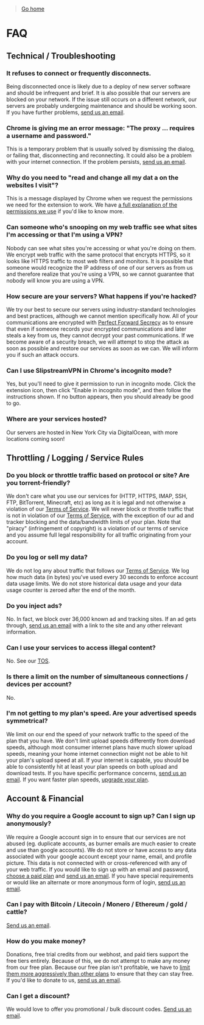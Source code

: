 > [Go home](/)

# FAQ
## Technical / Troubleshooting
### It refuses to connect or frequently disconnects.
Being disconnected once is likely due to a deploy of new server software and should be infrequent and brief. It is also possible that our servers are blocked on your network. If the issue still occurs on a different network, our servers are probably undergoing maintenance and should be working soon. If you have further problems, [send us an email](contact-us).

### Chrome is giving me an error message: "The proxy ... requires a username and password."
This is a temporary problem that is usually solved by dismissing the dialog, or failing that, disconnecting and reconnecting. It could also be a problem with your internet connection. If the problem persists, [send us an email](contact-us).

### Why do you need to "read and change all my dat a on the websites I visit"?
This is a message displayed by Chrome when we request the permissions we need for the extension to work. We have [a full explanation of the permissions we use](permissions) if you'd like to know more.

### Can someone who's snooping on my web traffic see what sites I'm accessing or that I'm using a VPN?
Nobody can see what sites you're accessing or what you're doing on them. We encrypt web traffic with the same protocol that encrypts HTTPS, so it looks like HTTPS traffic to most web filters and monitors. It is possible that someone would recognize the IP address of one of our servers as from us and therefore realize that you're using a VPN, so we cannot guarantee that nobody will know you are using a VPN.

### How secure are your servers? What happens if you're hacked?
We try our best to secure our servers using industry-standard technologies and best practices, although we cannot mention specifically how. All of your communications are encrypted with [Perfect Forward Secrecy](https://en.wikipedia.org/wiki/Forward_secrecy) as to ensure that even if someone records your encrypted communications and later steals a key from us, they cannot decrypt your past communications. If we become aware of a security breach, we will attempt to stop the attack as soon as possible and restore our services as soon as we can. We will inform you if such an attack occurs.

### Can I use SlipstreamVPN in Chrome's incognito mode?
Yes, but you'll need to give it permission to run in incognito mode. Click the extension icon, then click "Enable in incognito mode", and then follow the instructions shown. If no button appears, then you should already be good to go.

### Where are your services hosted?
Our servers are hosted in New York City via DigitalOcean, with more locations coming soon!

## Throttling / Logging / Service Rules
###  Do you block or throttle traffic based on protocol or site? Are you torrent-friendly?
We don't care what you use our services for (HTTP, HTTPS, IMAP, SSH, FTP, BitTorrent, Minecraft, etc) as long as it is legal and not otherwise a violation of our [Terms of Service](tos). We will never block or throttle traffic that is not in violation of our [Terms of Service](tos), with the exception of our ad and tracker blocking and the data/bandwidth limits of your plan. Note that "piracy" (infringement of copyright) is a violation of our terms of service and you assume full legal responsibility for all traffic originating from your account. 

### Do you log or sell my data? 
We do not log any about traffic that follows our [Terms of Service](tos). We log how much data (in bytes) you've used every 30 seconds to enforce account data usage limits. We do not store historical data usage and your data usage counter is zeroed after the end of the month.

### Do you inject ads?
No. In fact, we block over 36,000 known ad and tracking sites. If an ad gets through, [send us an email](contact-us) with a link to the site and any other relevant information.

### Can I use your services to access illegal content?
No. See our [TOS](tos).

### Is there a limit on the number of simultaneous connections / devices per account?
No.

### I'm not getting to my plan's speed. Are your advertised speeds symmetrical?
We limit on our end the speed of your network traffic to the speed of the plan that you have. We don't limit upload speeds differently from download speeds, although most consumer internet plans have much slower upload speeds, meaning your home internet connection might not be able to hit your plan's upload speed at all. If your internet is capable, you should be able to consistently hit at least your plan speeds on both upload and download tests. If you have specific performance concerns, [send us an email](contact-us). If you want faster plan speeds, [upgrade your plan](https://my.slipstreamvpn.tk).

## Account & Financial
### Why do you require a Google account to sign up? Can I sign up anonymously?
We require a Google account sign in to ensure that our services are not abused (eg. duplicate accounts, as burner emails are much easier to create and use than google accounts). We do not store or have access to any data associated with your google account except your name, email, and profile picture. This data is not connected with or cross-referenced with any of your web traffic.
If you would like to sign up with an email and password, [choose a paid plan](index#pricing) and [send us an email](contact-us). If you have special requirements or would like an alternate or more anonymous form of login, [send us an email](contact-us).

### Can I pay with Bitcoin / Litecoin / Monero / Ethereum / gold / cattle?
[Send us an email](contact-us).

### How do you make money?
Donations, free trial credits from our webhost, and paid tiers support the free tiers entirely. Because of this, we do not attempt to make any money from our free plan. Because our free plan isn't profitable, we have to [limit them more aggressively than other plans](index#pricing) to ensure that they can stay free. If you'd like to donate to us, [send us an email](contact-us). 

### Can I get a discount?
We would love to offer you promotional / bulk discount codes. [Send us an email](contact-us).
